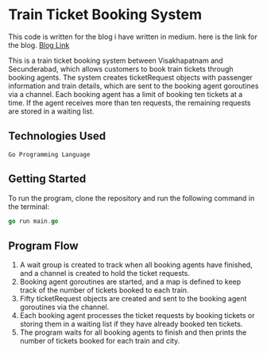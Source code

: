 # Train Ticket Booking System

This code is written for the blog i have written in medium. here is the link for the blog.
[Blog Link](https://medium.com/@suryabhagavanchakkapalli/simulating-train-ticket-booking-with-goroutines-in-go-6897c9d5dd72)


This is a train ticket booking system between Visakhapatnam and Secunderabad, which allows customers to book train tickets through booking agents. The system creates ticketRequest objects with passenger information and train details, which are sent to the booking agent goroutines via a channel. Each booking agent has a limit of booking ten tickets at a time. If the agent receives more than ten requests, the remaining requests are stored in a waiting list.

## Technologies Used

```
Go Programming Language
```

## Getting Started

To run the program, clone the repository and run the following command in the terminal:

```go
go run main.go
```

## Program Flow

1. A wait group is created to track when all booking agents have finished, and a channel is created to hold the ticket requests.
2. Booking agent goroutines are started, and a map is defined to keep track of the number of tickets booked to each train.
3. Fifty ticketRequest objects are created and sent to the booking agent goroutines via the channel.
4. Each booking agent processes the ticket requests by booking tickets or storing them in a waiting list if they have already booked ten tickets.
5. The program waits for all booking agents to finish and then prints the number of tickets booked for each train and city.
